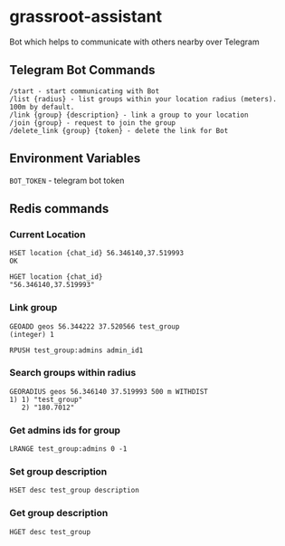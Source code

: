 # grassroot-assistant

Bot which helps to communicate with others nearby over Telegram

## Telegram Bot Commands

```
/start - start communicating with Bot
/list {radius} - list groups within your location radius (meters). 100m by default.
/link {group} {description} - link a group to your location
/join {group} - request to join the group
/delete_link {group} {token} - delete the link for Bot
```

## Environment Variables

`BOT_TOKEN` - telegram bot token

## Redis commands

### Current Location

```
HSET location {chat_id} 56.346140,37.519993
OK

HGET location {chat_id}
"56.346140,37.519993"
```

### Link group

```
GEOADD geos 56.344222 37.520566 test_group
(integer) 1

RPUSH test_group:admins admin_id1
```

### Search groups within radius

```
GEORADIUS geos 56.346140 37.519993 500 m WITHDIST
1) 1) "test_group"
   2) "180.7012"
```

### Get admins ids for group

```
LRANGE test_group:admins 0 -1
```

### Set group description

```
HSET desc test_group description
```

### Get group description

```
HGET desc test_group
```
